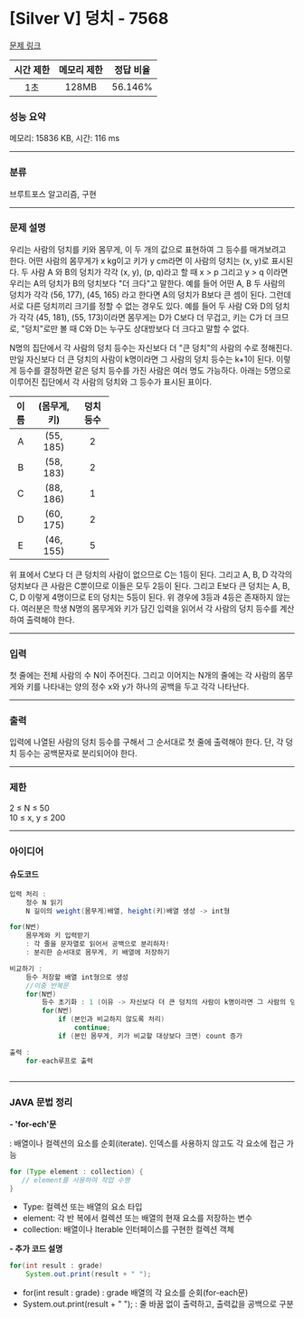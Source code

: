 # [Silver V] 덩치 - 7568 

[문제 링크](https://www.acmicpc.net/problem/7568) 

|시간 제한|메모리 제한|정답 비율
|:----:|:----:|:----:|
|1초|128MB|56.146%

### 성능 요약

메모리: 15836 KB, 시간: 116 ms



---

### 분류

브루트포스 알고리즘, 구현

---

### 문제 설명

<p>우리는 사람의 덩치를 키와 몸무게, 이 두 개의 값으로 표현하여 그 등수를 매겨보려고 한다. 어떤 사람의 몸무게가 x kg이고 키가 y cm라면 이 사람의 덩치는 (x, y)로 표시된다. 두 사람 A 와 B의 덩치가 각각 (x, y), (p, q)라고 할 때 x > p 그리고 y > q 이라면 우리는 A의 덩치가 B의 덩치보다 "더 크다"고 말한다. 예를 들어 어떤 A, B 두 사람의 덩치가 각각 (56, 177), (45, 165) 라고 한다면 A의 덩치가 B보다 큰 셈이 된다. 그런데 서로 다른 덩치끼리 크기를 정할 수 없는 경우도 있다. 예를 들어 두 사람 C와 D의 덩치가 각각 (45, 181), (55, 173)이라면 몸무게는 D가 C보다 더 무겁고, 키는 C가 더 크므로, "덩치"로만 볼 때 C와 D는 누구도 상대방보다 더 크다고 말할 수 없다.</p>

<p>N명의 집단에서 각 사람의 덩치 등수는 자신보다 더 "큰 덩치"의 사람의 수로 정해진다. 만일 자신보다 더 큰 덩치의 사람이 k명이라면 그 사람의 덩치 등수는 k+1이 된다. 이렇게 등수를 결정하면 같은 덩치 등수를 가진 사람은 여러 명도 가능하다. 아래는 5명으로 이루어진 집단에서 각 사람의 덩치와 그 등수가 표시된 표이다.</p>

<table class="table table-bordered" style="width: 35%;">
	<thead>
		<tr>
			<th style="text-align: center;">이름</th>
			<th style="text-align: center;">(몸무게, 키)</th>
			<th style="text-align: center;">덩치 등수</th>
		</tr>
	</thead>
	<tbody>
		<tr>
			<td style="text-align: center;">A</td>
			<td style="text-align: center;">(55, 185)</td>
			<td style="text-align: center;">2</td>
		</tr>
		<tr>
			<td style="text-align: center;">B</td>
			<td style="text-align: center;">(58, 183)</td>
			<td style="text-align: center;">2</td>
		</tr>
		<tr>
			<td style="text-align: center;">C</td>
			<td style="text-align: center;">(88, 186)</td>
			<td style="text-align: center;">1</td>
		</tr>
		<tr>
			<td style="text-align: center;">D</td>
			<td style="text-align: center;">(60, 175)</td>
			<td style="text-align: center;">2</td>
		</tr>
		<tr>
			<td style="text-align: center;">E</td>
			<td style="text-align: center;">(46, 155)</td>
			<td style="text-align: center;">5</td>
		</tr>
	</tbody>
</table>

<p>위 표에서 C보다 더 큰 덩치의 사람이 없으므로 C는 1등이 된다. 그리고 A, B, D 각각의 덩치보다 큰 사람은 C뿐이므로 이들은 모두 2등이 된다. 그리고 E보다 큰 덩치는 A, B, C, D 이렇게 4명이므로 E의 덩치는 5등이 된다. 위 경우에 3등과 4등은 존재하지 않는다. 여러분은 학생 N명의 몸무게와 키가 담긴 입력을 읽어서 각 사람의 덩치 등수를 계산하여 출력해야 한다.</p>

---

### 입력 

 <p>첫 줄에는 전체 사람의 수 N이 주어진다. 그리고 이어지는 N개의 줄에는 각 사람의 몸무게와 키를 나타내는 양의 정수 x와 y가 하나의 공백을 두고 각각 나타난다.</p>

 ---

### 출력
<p> 입력에 나열된 사람의 덩치 등수를 구해서 그 순서대로 첫 줄에 출력해야 한다. 단, 각 덩치 등수는 공백문자로 분리되어야 한다.</p>

---

### 제한
<p>2 ≤ N ≤ 50 <br>
10 ≤ x, y ≤ 200</p>

---

### 아이디어

#### 슈도코드
```java
입력 처리 :
	정수 N 읽기
	N 길이의 weight(몸무게)배열, height(키)배열 생성 -> int형

for(N번)
	몸무게와 키 입력받기
	: 각 줄을 문자열로 읽어서 공백으로 분리하자!
	: 분리한 순서대로 몸무게, 키 배열에 저장하기

비교하기 :
	등수 저장할 배열 int형으로 생성
	//이중 반복문
	for(N번)
		등수 초기화 : 1 (이유 -> 자신보다 더 큰 덩치의 사람이 k명이라면 그 사람의 덩치 등수는 k+1 )
		for(N번) 
			if (본인과 비교하지 않도록 처리)
				continue;
			if (본인 몸무게, 키가 비교할 대상보다 크면) count 증가

출력 :
	for-each루프로 출력
			
```
---

### JAVA 문법 정리

**- 'for-ech'문**

: 배열이나 컬렉션의 요소를 순회(iterate). 인덱스를 사용하지 않고도 각 요소에 접근 가능
```java
for (Type element : collection) {
   // element를 사용하여 작업 수행
}
```

- Type: 컬렉션 또는 배열의 요소 타입
- element: 각 반 복에서 컬렉션 또는 배열의 현재 요소를 저장하는 변수
- collection: 배열이나 Iterable 인터페이스를 구현한 컬렉션 객체

**- 추가 코드 설명**

```java
for(int result : grade)
    System.out.print(result + " ");
```

- for(int result : grade) : grade 배열의 각 요소를 순회(for-each문)
- System.out.print(result + " "); : 줄 바꿈 없이 출력하고, 출력값을 공백으로 구분
